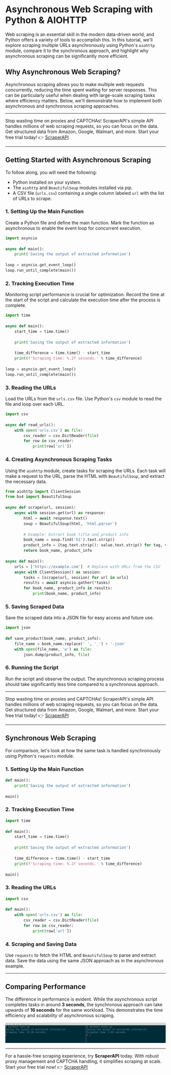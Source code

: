 
# Asynchronous Web Scraping with Python & AIOHTTP

Web scraping is an essential skill in the modern data-driven world, and Python offers a variety of tools to accomplish this. In this tutorial, we'll explore scraping multiple URLs asynchronously using Python's `aiohttp` module, compare it to the synchronous approach, and highlight why asynchronous scraping can be significantly more efficient.

## Why Asynchronous Web Scraping?

Asynchronous scraping allows you to make multiple web requests concurrently, reducing the time spent waiting for server responses. This can be particularly useful when dealing with large-scale scraping tasks where efficiency matters. Below, we'll demonstrate how to implement both asynchronous and synchronous scraping approaches.

---

Stop wasting time on proxies and CAPTCHAs! ScraperAPI's simple API handles millions of web scraping requests, so you can focus on the data. Get structured data from Amazon, Google, Walmart, and more. Start your free trial today! 👉 [ScraperAPI](https://www.scraperapi.com/?fp_ref=coupons)

---

## Getting Started with Asynchronous Scraping

To follow along, you will need the following:
- Python installed on your system.
- The `aiohttp` and `BeautifulSoup` modules installed via pip.
- A CSV file (`urls.csv`) containing a single column labeled `url` with the list of URLs to scrape.

### 1. Setting Up the Main Function

Create a Python file and define the main function. Mark the function as asynchronous to enable the event loop for concurrent execution.

```python
import asyncio

async def main():
    print('Saving the output of extracted information')

loop = asyncio.get_event_loop()
loop.run_until_complete(main())
```

### 2. Tracking Execution Time

Monitoring script performance is crucial for optimization. Record the time at the start of the script and calculate the execution time after the process is complete.

```python
import time

async def main():
    start_time = time.time()

    print('Saving the output of extracted information')

    time_difference = time.time() - start_time
    print(f'Scraping time: %.2f seconds.' % time_difference)

loop = asyncio.get_event_loop()
loop.run_until_complete(main())
```

### 3. Reading the URLs

Load the URLs from the `urls.csv` file. Use Python's `csv` module to read the file and loop over each URL.

```python
import csv

async def read_urls():
    with open('urls.csv') as file:
        csv_reader = csv.DictReader(file)
        for row in csv_reader:
            print(row['url'])
```

### 4. Creating Asynchronous Scraping Tasks

Using the `aiohttp` module, create tasks for scraping the URLs. Each task will make a request to the URL, parse the HTML with `BeautifulSoup`, and extract the necessary data.

```python
from aiohttp import ClientSession
from bs4 import BeautifulSoup

async def scrape(url, session):
    async with session.get(url) as response:
        html = await response.text()
        soup = BeautifulSoup(html, 'html.parser')

        # Example: Extract book title and product info
        book_name = soup.find('h1').text.strip()
        product_info = {tag.text.strip(): value.text.strip() for tag, value in zip(soup.find_all('th'), soup.find_all('td'))}
        return book_name, product_info

async def main():
    urls = ['https://example.com']  # Replace with URLs from the CSV
    async with ClientSession() as session:
        tasks = [scrape(url, session) for url in urls]
        results = await asyncio.gather(*tasks)
        for book_name, product_info in results:
            print(book_name, product_info)
```

### 5. Saving Scraped Data

Save the scraped data into a JSON file for easy access and future use.

```python
import json

def save_product(book_name, product_info):
    file_name = book_name.replace(' ', '_') + '.json'
    with open(file_name, 'w') as file:
        json.dump(product_info, file)
```

### 6. Running the Script

Run the script and observe the output. The asynchronous scraping process should take significantly less time compared to a synchronous approach.

---

Stop wasting time on proxies and CAPTCHAs! ScraperAPI's simple API handles millions of web scraping requests, so you can focus on the data. Get structured data from Amazon, Google, Walmart, and more. Start your free trial today! 👉 [ScraperAPI](https://www.scraperapi.com/?fp_ref=coupons)

---

## Synchronous Web Scraping

For comparison, let's look at how the same task is handled synchronously using Python's `requests` module.

### 1. Setting Up the Main Function

```python
def main():
    print('Saving the output of extracted information')

main()
```

### 2. Tracking Execution Time

```python
import time

def main():
    start_time = time.time()

    print('Saving the output of extracted information')

    time_difference = time.time() - start_time
    print(f'Scraping time: %.2f seconds.' % time_difference)

main()
```

### 3. Reading the URLs

```python
import csv

def main():
    with open('urls.csv') as file:
        csv_reader = csv.DictReader(file)
        for row in csv_reader:
            print(row['url'])
```

### 4. Scraping and Saving Data

Use `requests` to fetch the HTML and `BeautifulSoup` to parse and extract data. Save the data using the same JSON approach as in the asynchronous example.

---

## Comparing Performance

The difference in performance is evident. While the asynchronous script completes tasks in around **3 seconds**, the synchronous approach can take upwards of **16 seconds** for the same workload. This demonstrates the time efficiency and scalability of asynchronous scraping.

![Performance Comparison](https://github.com/oxylabs/asynchronous-web-scraping-python/raw/main/images/speed_comparison.png)

---

For a hassle-free scraping experience, try **ScraperAPI** today. With robust proxy management and CAPTCHA handling, it simplifies scraping at scale. Start your free trial now! 👉 [ScraperAPI](https://www.scraperapi.com/?fp_ref=coupons)
